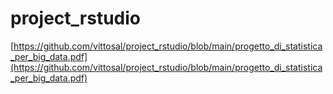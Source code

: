 # project_rstudio
[https://github.com/vittosal/project_rstudio/blob/main/progetto_di_statistica_per_big_data.pdf](https://github.com/vittosal/project_rstudio/blob/main/progetto_di_statistica_per_big_data.pdf)
